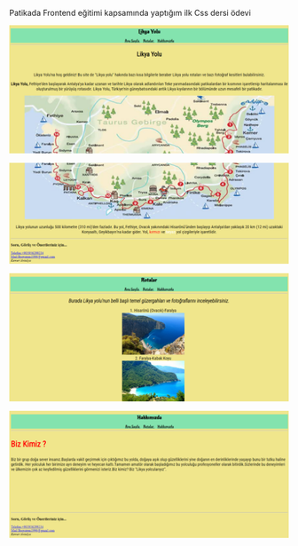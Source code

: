 Patikada Frontend eğitimi kapsamında yaptığım ilk Css dersi ödevi

![Çalışmalarım](img/Ekran%20g%C3%B6r%C3%BCnt%C3%BCs%C3%BC%202023-03-26%20000206.png)

![Çalışmalarım](img/Ekran%20g%C3%B6r%C3%BCnt%C3%BCs%C3%BC%202023-03-26%20000308.png)

![Çalışmalarım](img/Ekran%20g%C3%B6r%C3%BCnt%C3%BCs%C3%BC%202023-03-26%20000622.png)

![Çalışmalarım](img/Ekran%20g%C3%B6r%C3%BCnt%C3%BCs%C3%BC%202023-03-26%20000641.png)